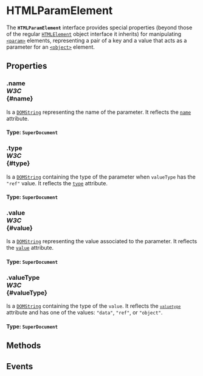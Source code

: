 # HTMLParamElement

<div class='overview'>The <strong><code>HTMLParamElement</code></strong> interface provides special properties (beyond those of the regular <a href="/en-US/docs/Web/API/HTMLElement" title="The HTMLElement interface represents any HTML element. Some elements directly implement this interface, while others implement it via an interface that inherits it."><code>HTMLElement</code></a> object interface it inherits) for manipulating <a href="/en-US/docs/Web/HTML/Element/param" title="The HTML <param> element defines parameters for an <object> element."><code>&lt;param&gt;</code></a> elements, representing a pair of a key and a value that acts as a parameter for an <a href="/en-US/docs/Web/HTML/Element/object" title="The HTML <object> element represents an external resource, which can be treated as an image, a nested browsing context, or a resource to be handled by a plugin."><code>&lt;object&gt;</code></a> element.</div>

## Properties

### .name <div class="specs"><i>W3C</i></div> {#name}

Is a <a href="/en-US/docs/Web/API/DOMString" title="DOMString is a UTF-16 String. As JavaScript already uses such strings, DOMString is mapped directly to a String."><code>DOMString</code></a> representing the name of the parameter. It reflects the <code><a href="/en-US/docs/Web/HTML/Element/param#attr-name">name</a></code> attribute.

#### **Type**: `SuperDocument`

### .type <div class="specs"><i>W3C</i></div> {#type}

Is a <a href="/en-US/docs/Web/API/DOMString" title="DOMString is a UTF-16 String. As JavaScript already uses such strings, DOMString is mapped directly to a String."><code>DOMString</code></a> containing the type of the parameter when <code>valueType</code> has the <code>"ref"</code> value. It reflects the <code><a href="/en-US/docs/Web/HTML/Element/param#attr-type">type</a></code> attribute.

#### **Type**: `SuperDocument`

### .value <div class="specs"><i>W3C</i></div> {#value}

Is a <a href="/en-US/docs/Web/API/DOMString" title="DOMString is a UTF-16 String. As JavaScript already uses such strings, DOMString is mapped directly to a String."><code>DOMString</code></a> representing the value associated to the parameter. It reflects the <code><a href="/en-US/docs/Web/HTML/Element/param#attr-value">value</a></code> attribute.

#### **Type**: `SuperDocument`

### .valueType <div class="specs"><i>W3C</i></div> {#valueType}

Is a <a href="/en-US/docs/Web/API/DOMString" title="DOMString is a UTF-16 String. As JavaScript already uses such strings, DOMString is mapped directly to a String."><code>DOMString</code></a> containing the type of the <code>value</code>. It reflects the <code><a href="/en-US/docs/Web/HTML/Element/param#attr-<code>valuetype</code>"><code>valuetype</code></a></code> attribute and has one of the values: <code>"data"</code>, <code>"ref"</code>, or <code>"object"</code>.

#### **Type**: `SuperDocument`

## Methods

## Events
